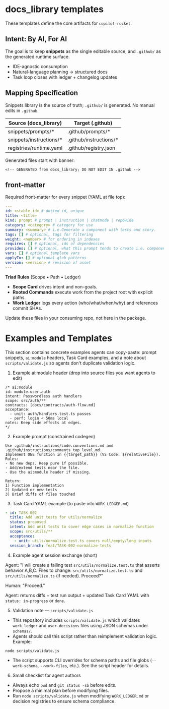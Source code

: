 # docs_library templates

These templates define the core artifacts for `copilot-rocket`.

## Intent: By AI, For AI

The goal is to keep **snippets** as the single editable source, and `.github/` as the generated runtime surface.

- IDE-agnostic consumption
- Natural-language planning → structured docs
- Task loop closes with ledger + changelog updates

## Mapping Specification

Snippets library is the source of truth; `.github/` is generated. No manual edits in `.github`.

| Source (docs_library)    | Target (.github)        |
| ------------------------ | ----------------------- |
| snippets/prompts/\*      | .github/prompts/\*      |
| snippets/instructions/\* | .github/instructions/\* |
| registries/runtime.yaml  | .github/registry.json   |

Generated files start with banner:

```
<!-- GENERATED from docs_library; DO NOT EDIT IN .github -->
```

## front-matter

Required front-matter for every snippet (YAML at file top):

```yaml
---
id: <stable-id> # dotted id, unique
title: <title>
kind: prompt # prompt | instruction | chatmode | repowide
category: <category> # category for use
summary: <summary> # i.e.Generate a component with tests and story.
tags: [] # optional, tags for filtering
weight: <number> # for ordering in indexes
requires: [] # optional, ids of dependencies
provides: [] # optional, what this prompt tends to create i.e. component.md, test.spec.ts
vars: [] # optional template vars
applyTo: [] # optional glob patterns
version: <version> # revision of asset
---
```

**Triad Rules** (Scope • Path • Ledger)

- **Scope Card** drives intent and non-goals.
- **Rooted Commands** execute work from the project root with explicit paths.
- **Work Ledger** logs every action (who/what/when/why) and references commit SHAs.

Update these files in your consuming repo, not here in the package.

# Examples and Templates

This section contains concrete examples agents can copy-paste: prompt snippets, `ai:module` headers, Task Card examples, and a note about `scripts/validate.js` so agents don't duplicate validation logic.

1. Example ai:module header (drop into source files you want agents to edit)

```text
/* ai:module
id: module.user.auth
intent: Passwordless auth handlers
scope: src/auth/**
contracts: [docs/contracts/auth-flow.md]
acceptance:
  - unit: auth/handlers.test.ts passes
  - perf: login < 50ms local
notes: Keep side effects at edges.
*/
```

2. Example prompt (constrained codegen)

```
Use .github/instructions/code.conventions.md and .github/instructions/comments_top_level.md.
Implement ONE function in {{target_path}} (VS Code: ${relativeFile}).
Rules:
- No new deps. Keep pure if possible.
- Add/extend tests near the file.
- Use the ai:module header if missing.

Return:
1) Function implementation
2) Updated or new tests
3) Brief diffs of files touched
```

3. Task Card YAML example (to paste into `WORK_LEDGER.md`)

```yaml
- id: TASK-002
  title: Add unit tests for utils/normalize
  status: proposed
  intent: Add unit tests to cover edge cases in normalize function
  scope: src/utils/**
  acceptance:
    - unit: utils/normalize.test.ts covers null/empty/long inputs
  session_branch: feat/TASK-002-normalize-tests
```

4. Example agent session exchange (short)

Agent: "I will create a failing test `src/utils/normalize.test.ts` that asserts behavior A,B,C. Files to change: `src/utils/normalize.test.ts` and `src/utils/normalize.ts` (if needed). Proceed?"

Human: "Proceed."

Agent: returns diffs + test run output + updated Task Card YAML with `status: in-progress` or `done`.

5. Validation note — `scripts/validate.js`

- This repository includes `scripts/validate.js` which validates `work_ledger` and `user-decisions` files using JSON schemas under `schemas/`.
- Agents should call this script rather than reimplement validation logic. Example:

```bash
node scripts/validate.js
```

- The script supports CLI overrides for schema paths and file globs (`--work-schema`, `--work-files`, etc.). See the script header for details.

6. Small checklist for agent authors

- Always echo `pwd` and `git status -sb` before edits.
- Propose a minimal plan before modifying files.
- Run `node scripts/validate.js` when modifying `WORK_LEDGER.md` or decision registries to ensure schema compliance.
